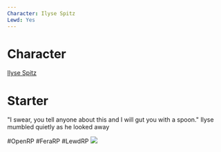 ```yaml
---
Character: Ilyse Spitz
Lewd: Yes
---
```

# Character
[Ilyse Spitz](Ilyse%20Spitz.md)

# Starter
"I swear, you tell anyone about this and I will gut you with a spoon." Ilyse mumbled quietly as he looked away

  

#OpenRP #FeraRP #LewdRP 
![](FDDfDdGWQAAL0-T.jpg)